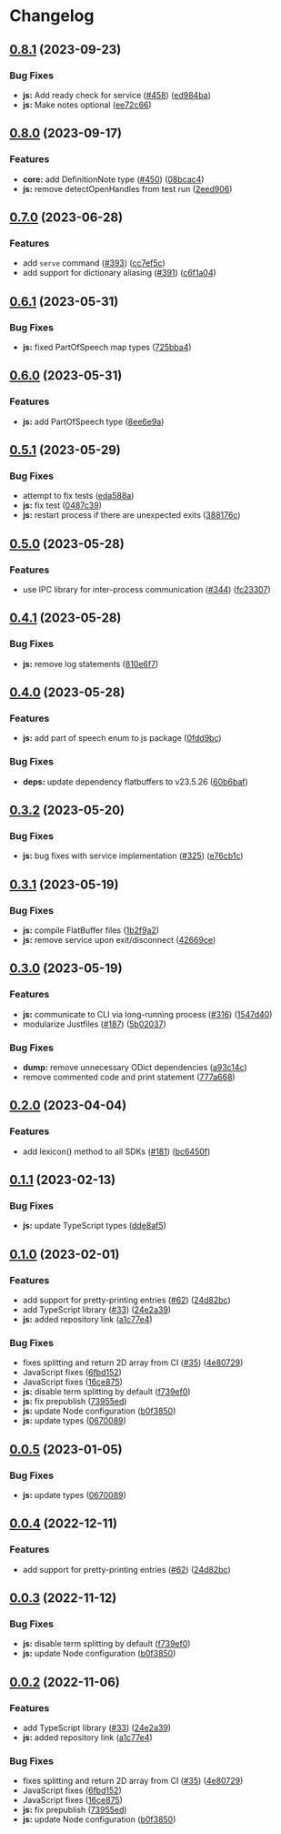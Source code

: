 # Changelog

## [0.8.1](https://github.com/TheOpenDictionary/odict/compare/js-v0.8.0...js-v0.8.1) (2023-09-23)


### Bug Fixes

* **js:** Add ready check for service ([#458](https://github.com/TheOpenDictionary/odict/issues/458)) ([ed984ba](https://github.com/TheOpenDictionary/odict/commit/ed984bad21af2c57f8e8c421a8ffe81c1b3fb8fe))
* **js:** Make notes optional ([ee72c66](https://github.com/TheOpenDictionary/odict/commit/ee72c6666cfc37f740946b801dc68190a46b22e4))

## [0.8.0](https://github.com/TheOpenDictionary/odict/compare/js-v0.7.0...js-v0.8.0) (2023-09-17)


### Features

* **core:** add DefinitionNote type ([#450](https://github.com/TheOpenDictionary/odict/issues/450)) ([08bcac4](https://github.com/TheOpenDictionary/odict/commit/08bcac4b0710112166d6a43429fbb2f0c784c241))
* **js:** remove detectOpenHandles from test run ([2eed906](https://github.com/TheOpenDictionary/odict/commit/2eed906830a569a89b9f74d4a5058f71fde8dd10))

## [0.7.0](https://github.com/TheOpenDictionary/odict/compare/js-v0.6.1...js-v0.7.0) (2023-06-28)


### Features

* add `serve` command ([#393](https://github.com/TheOpenDictionary/odict/issues/393)) ([cc7ef5c](https://github.com/TheOpenDictionary/odict/commit/cc7ef5c69811a4554e3b62bf492090de65ae86ea))
* add support for dictionary aliasing ([#391](https://github.com/TheOpenDictionary/odict/issues/391)) ([c6f1a04](https://github.com/TheOpenDictionary/odict/commit/c6f1a0495136817065007acc4414194f4e8445ad))

## [0.6.1](https://github.com/TheOpenDictionary/odict/compare/js-v0.6.0...js-v0.6.1) (2023-05-31)


### Bug Fixes

* **js:** fixed PartOfSpeech map types ([725bba4](https://github.com/TheOpenDictionary/odict/commit/725bba46a5f31580ed3207b7bea2e302680b49fb))

## [0.6.0](https://github.com/TheOpenDictionary/odict/compare/js-v0.5.1...js-v0.6.0) (2023-05-31)


### Features

* **js:** add PartOfSpeech type ([8ee6e9a](https://github.com/TheOpenDictionary/odict/commit/8ee6e9a119445807af7e5fe4017e54e2fde0474a))

## [0.5.1](https://github.com/TheOpenDictionary/odict/compare/js-v0.5.0...js-v0.5.1) (2023-05-29)


### Bug Fixes

* attempt to fix tests ([eda588a](https://github.com/TheOpenDictionary/odict/commit/eda588ae0e6b9c971df3bee4c2d598d9a95a22e8))
* **js:** fix test ([0487c39](https://github.com/TheOpenDictionary/odict/commit/0487c39c173fdd52c35c5f959ddc4c2d23cd40af))
* **js:** restart process if there are unexpected exits ([388176c](https://github.com/TheOpenDictionary/odict/commit/388176c60145ba1ba02ca4dc3a54c8fb3a688b68))

## [0.5.0](https://github.com/TheOpenDictionary/odict/compare/js-v0.4.1...js-v0.5.0) (2023-05-28)


### Features

* use IPC library for inter-process communication ([#344](https://github.com/TheOpenDictionary/odict/issues/344)) ([fc23307](https://github.com/TheOpenDictionary/odict/commit/fc2330771dcdbfe6358fa09f15f1cdf86bd4b9ab))

## [0.4.1](https://github.com/TheOpenDictionary/odict/compare/js-v0.4.0...js-v0.4.1) (2023-05-28)


### Bug Fixes

* **js:** remove log statements ([810e6f7](https://github.com/TheOpenDictionary/odict/commit/810e6f7b0a772cc0d58797f02ff4c962a9e98bcc))

## [0.4.0](https://github.com/TheOpenDictionary/odict/compare/js-v0.3.2...js-v0.4.0) (2023-05-28)


### Features

* **js:** add part of speech enum to js package ([0fdd9bc](https://github.com/TheOpenDictionary/odict/commit/0fdd9bc073a20769a6bb80939290a8981d526920))


### Bug Fixes

* **deps:** update dependency flatbuffers to v23.5.26 ([60b6baf](https://github.com/TheOpenDictionary/odict/commit/60b6baf51caaf8d835a5bc8d2c1c052926224364))

## [0.3.2](https://github.com/TheOpenDictionary/odict/compare/js-v0.3.1...js-v0.3.2) (2023-05-20)


### Bug Fixes

* **js:** bug fixes with service implementation ([#325](https://github.com/TheOpenDictionary/odict/issues/325)) ([e76cb1c](https://github.com/TheOpenDictionary/odict/commit/e76cb1c1ba1724528d7113c924d2b582494eb11b))

## [0.3.1](https://github.com/TheOpenDictionary/odict/compare/js-v0.3.0...js-v0.3.1) (2023-05-19)


### Bug Fixes

* **js:** compile FlatBuffer files ([1b2f9a2](https://github.com/TheOpenDictionary/odict/commit/1b2f9a25def93b954ada35d31db0dc4367fc4d4d))
* **js:** remove service upon exit/disconnect ([42669ce](https://github.com/TheOpenDictionary/odict/commit/42669ce4e7478d5acd69342dac70d9cebcbc4c4a))

## [0.3.0](https://github.com/TheOpenDictionary/odict/compare/js-v0.2.0...js-v0.3.0) (2023-05-19)


### Features

* **js:** communicate to CLI via long-running process ([#316](https://github.com/TheOpenDictionary/odict/issues/316)) ([1547d40](https://github.com/TheOpenDictionary/odict/commit/1547d409af52763dac16ab7cb3e11b7cb89609e2))
* modularize Justfiles ([#187](https://github.com/TheOpenDictionary/odict/issues/187)) ([5b02037](https://github.com/TheOpenDictionary/odict/commit/5b0203772975518cb2428b36a7dbb7c050179937))


### Bug Fixes

* **dump:** remove unnecessary ODict dependencies ([a93c14c](https://github.com/TheOpenDictionary/odict/commit/a93c14cd108764c86ad2fa3b4c8fc721aaace0c7))
* remove commented code and print statement ([777a668](https://github.com/TheOpenDictionary/odict/commit/777a6686179bc0b5cdd294b2bcc9cf7e81364587))

## [0.2.0](https://github.com/TheOpenDictionary/odict/compare/js-v0.1.1...js-v0.2.0) (2023-04-04)


### Features

* add lexicon() method to all SDKs ([#181](https://github.com/TheOpenDictionary/odict/issues/181)) ([bc6450f](https://github.com/TheOpenDictionary/odict/commit/bc6450fdbc2e9848e1376a6433aa6b759219ff1f))

## [0.1.1](https://github.com/TheOpenDictionary/odict/compare/js-v0.1.0...js-v0.1.1) (2023-02-13)


### Bug Fixes

* **js:** update TypeScript types ([dde8af5](https://github.com/TheOpenDictionary/odict/commit/dde8af56457e44ac1bee808f02ba18a640bb86ac))

## [0.1.0](https://github.com/TheOpenDictionary/odict/compare/js-v0.0.5...js-v0.1.0) (2023-02-01)


### Features

* add support for pretty-printing entries ([#62](https://github.com/TheOpenDictionary/odict/issues/62)) ([24d82bc](https://github.com/TheOpenDictionary/odict/commit/24d82bcf44b896347f4c9e9210cfe72bea82d978))
* add TypeScript library ([#33](https://github.com/TheOpenDictionary/odict/issues/33)) ([24e2a39](https://github.com/TheOpenDictionary/odict/commit/24e2a397931ed6d9fcbf71b7cc347f5c8bc9f52d))
* **js:** added repository link ([a1c77e4](https://github.com/TheOpenDictionary/odict/commit/a1c77e48a1387afdbafdade58009627950095b45))


### Bug Fixes

* fixes splitting and return 2D array from CI ([#35](https://github.com/TheOpenDictionary/odict/issues/35)) ([4e80729](https://github.com/TheOpenDictionary/odict/commit/4e80729de3a96059774753b89ec336b66f1d729f))
* JavaScript fixes ([6fbd152](https://github.com/TheOpenDictionary/odict/commit/6fbd1528f63a55f6b2aded8f39b3ab155f62bb80))
* JavaScript fixes ([16ce875](https://github.com/TheOpenDictionary/odict/commit/16ce87517509c08c7081d5d24f0e82fcd3631793))
* **js:** disable term splitting by default ([f739ef0](https://github.com/TheOpenDictionary/odict/commit/f739ef0bc8ef4709b3fea52cc8b00486c547366d))
* **js:** fix prepublish ([73955ed](https://github.com/TheOpenDictionary/odict/commit/73955edf1cd85730661465c6d1859abc1a495db3))
* **js:** update Node configuration ([b0f3850](https://github.com/TheOpenDictionary/odict/commit/b0f385060cc45460d8ca38c699b00ad0cac9aa9e))
* **js:** update types ([0670089](https://github.com/TheOpenDictionary/odict/commit/0670089449ccc1601a8e6a08c41c8faffd981814))

## [0.0.5](https://github.com/TheOpenDictionary/odict/compare/theopendictionary-v0.0.4...theopendictionary-v0.0.5) (2023-01-05)


### Bug Fixes

* **js:** update types ([0670089](https://github.com/TheOpenDictionary/odict/commit/0670089449ccc1601a8e6a08c41c8faffd981814))

## [0.0.4](https://github.com/TheOpenDictionary/odict/compare/theopendictionary-v0.0.3...theopendictionary-v0.0.4) (2022-12-11)


### Features

* add support for pretty-printing entries ([#62](https://github.com/TheOpenDictionary/odict/issues/62)) ([24d82bc](https://github.com/TheOpenDictionary/odict/commit/24d82bcf44b896347f4c9e9210cfe72bea82d978))

## [0.0.3](https://github.com/TheOpenDictionary/odict/compare/theopendictionary-v0.0.2...theopendictionary-v0.0.3) (2022-11-12)


### Bug Fixes

* **js:** disable term splitting by default ([f739ef0](https://github.com/TheOpenDictionary/odict/commit/f739ef0bc8ef4709b3fea52cc8b00486c547366d))
* **js:** update Node configuration ([b0f3850](https://github.com/TheOpenDictionary/odict/commit/b0f385060cc45460d8ca38c699b00ad0cac9aa9e))

## [0.0.2](https://github.com/TheOpenDictionary/odict/compare/theopendictionary-v0.0.1...theopendictionary-v0.0.2) (2022-11-06)


### Features

* add TypeScript library ([#33](https://github.com/TheOpenDictionary/odict/issues/33)) ([24e2a39](https://github.com/TheOpenDictionary/odict/commit/24e2a397931ed6d9fcbf71b7cc347f5c8bc9f52d))
* **js:** added repository link ([a1c77e4](https://github.com/TheOpenDictionary/odict/commit/a1c77e48a1387afdbafdade58009627950095b45))


### Bug Fixes

* fixes splitting and return 2D array from CI ([#35](https://github.com/TheOpenDictionary/odict/issues/35)) ([4e80729](https://github.com/TheOpenDictionary/odict/commit/4e80729de3a96059774753b89ec336b66f1d729f))
* JavaScript fixes ([6fbd152](https://github.com/TheOpenDictionary/odict/commit/6fbd1528f63a55f6b2aded8f39b3ab155f62bb80))
* JavaScript fixes ([16ce875](https://github.com/TheOpenDictionary/odict/commit/16ce87517509c08c7081d5d24f0e82fcd3631793))
* **js:** fix prepublish ([73955ed](https://github.com/TheOpenDictionary/odict/commit/73955edf1cd85730661465c6d1859abc1a495db3))
* **js:** update Node configuration ([b0f3850](https://github.com/TheOpenDictionary/odict/commit/b0f385060cc45460d8ca38c699b00ad0cac9aa9e))
